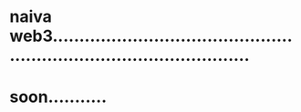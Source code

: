 # naiva web3..........................................................................................
# soon...........

